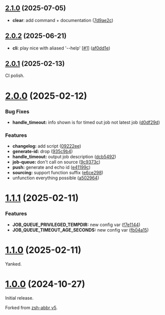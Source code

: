 ## [2.1.0](https://github.com/olets/zsh-job-queue/compare/v2.0.2...v2.1.0) (2025-07-05)

- **clear**: add command + documentation ([7d9ae2c](https://github.com/olets/zsh-job-queue/commit/7d9ae2c82f7a6b5db36810eb4f4d0613bd7aebe5))

## [2.0.2](https://github.com/olets/zsh-job-queue/compare/v2.0.1...v2.0.2) (2025-06-21)

- **cli**: play nice with aliased '--help' [[#1](https://github.com/olets/zsh-job-queue/issues/1)] ([af0dd1e](https://github.com/olets/zsh-job-queue/commit/af0dd1ee1c39a51e1980dc9508efabf4fa8a8d11))

## [2.0.1](https://github.com/olets/zsh-job-queue/compare/v2.0.0...v2.0.1) (2025-02-13)

CI polish.

# [2.0.0](https://github.com/olets/zsh-job-queue/compare/v1.1.1...v2.0.0) (2025-02-12)

### Bug Fixes

- **handle_timeout:** info shown is for timed out job not latest job ([d0df29d](https://github.com/olets/zsh-job-queue/commit/d0df29d058754ed00a962424632d5c98cbcf4185))

### Features

- **changelog:** add script ([09222ee](https://github.com/olets/zsh-job-queue/commit/09222ee62ded7624eb3eb8c2f722ad2a6ac7d395))
- **generate-id:** drop ([935c9b4](https://github.com/olets/zsh-job-queue/commit/935c9b4487555e37d0a868b132082014d6b55380))
- **handle_timeout:** output job description ([dcb5492](https://github.com/olets/zsh-job-queue/commit/dcb5492b52c981299604a805f413a934fcc695c0))
- **job-queue:** don't call on source ([9c9373c](https://github.com/olets/zsh-job-queue/commit/9c9373c2d0eb206bcd363ca53b8b055d4e3c7956))
- **push:** generate and echo id ([e41199c](https://github.com/olets/zsh-job-queue/commit/e41199ce0ad133300de6ea6c68286fe4ed82c487))
- **sourcing:** support function suffix ([e6ce298](https://github.com/olets/zsh-job-queue/commit/e6ce298e4fc7cc39828bbd897eba2265100939f7))
- unfunction everything possible ([a502964](https://github.com/olets/zsh-job-queue/commit/a5029645da6cc1084ae1d8f4a40ce0ddcac7e3a7))

# [1.1.1](https://github.com/olets/zsh-job-queue/compare/v1.0.0...v1.1.1) (2025-02-11)

### Features

- **JOB_QUEUE_PRIVILEGED_TEMPDIR:** new config var ([f7e1144](https://github.com/olets/zsh-job-queue/commit/f7e114415b86b7319cfe499b76c8a905800f78b4))
- **JOB_QUEUE_TIMEOUT_AGE_SECONDS:** new config var ([fb04a15](https://github.com/olets/zsh-job-queue/commit/fb04a15feadedb9ce5f6ff218c6e46c401c8caf2))

# [1.1.0](https://github.com/olets/zsh-job-queue/compare/v1.0.0...v1.1.0) (2025-02-11)

Yanked.

# [1.0.0](https://github.com/olets/zsh-abbr/compare/initial...v1.0.0) (2024-10-27)

Initial release.

Forked from [zsh-abbr v5](https://v5.zsh-abbr.olets.dev/).
